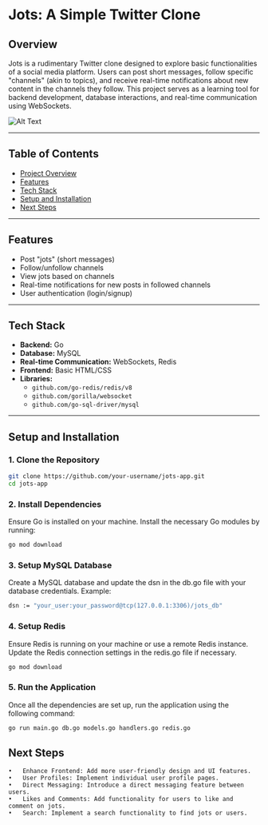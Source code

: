 # **Jots: A Simple Twitter Clone**

## **Overview**
Jots is a rudimentary Twitter clone designed to explore basic functionalities of a social media platform. Users can post short messages, follow specific "channels" (akin to topics), and receive real-time notifications about new content in the channels they follow. This project serves as a learning tool for backend development, database interactions, and real-time communication using WebSockets.

![Alt Text](./images/home.png)

---

## **Table of Contents**
- [Project Overview](#overview)
- [Features](#features)
- [Tech Stack](#tech-stack)
- [Setup and Installation](#setup-and-installation)
- [Next Steps](#next-steps)

---

## **Features**
- Post "jots" (short messages)
- Follow/unfollow channels
- View jots based on channels
- Real-time notifications for new posts in followed channels
- User authentication (login/signup)

---

## **Tech Stack**
- **Backend:** Go
- **Database:** MySQL
- **Real-time Communication:** WebSockets, Redis
- **Frontend:** Basic HTML/CSS
- **Libraries:** 
  - `github.com/go-redis/redis/v8`
  - `github.com/gorilla/websocket`
  - `github.com/go-sql-driver/mysql`

---

## **Setup and Installation**

### **1. Clone the Repository**
```bash
git clone https://github.com/your-username/jots-app.git
cd jots-app
```
### **2. Install Dependencies**

Ensure Go is installed on your machine. Install the necessary Go modules by running:

```bash
go mod download
```

### **3. Setup MySQL Database**

Create a MySQL database and update the dsn in the db.go file with your database credentials. Example:

```bash
dsn := "your_user:your_password@tcp(127.0.0.1:3306)/jots_db"
```

### **4. Setup Redis**

Ensure Redis is running on your machine or use a remote Redis instance. Update the Redis connection settings in the redis.go file if necessary.

```bash
go mod download
```

### **5. Run the Application**

Once all the dependencies are set up, run the application using the following command:
```bash
go run main.go db.go models.go handlers.go redis.go
```

## **Next Steps**
	•	Enhance Frontend: Add more user-friendly design and UI features.
	•	User Profiles: Implement individual user profile pages.
	•	Direct Messaging: Introduce a direct messaging feature between users.
	•	Likes and Comments: Add functionality for users to like and comment on jots.
	•	Search: Implement a search functionality to find jots or users.

